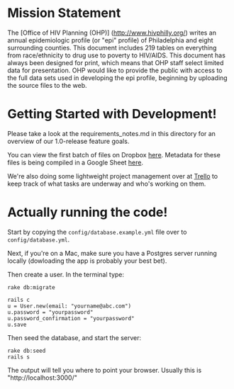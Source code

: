 Mission Statement
=============
The [Office of HIV Planning (OHP)] (http://www.hivphilly.org/) writes an annual epidemiologic profile (or "epi" profile) of Philadelphia and eight surrounding counties.  This document includes 219 tables on everything from race/ethnicity to drug use to poverty to HIV/AIDS.  This document has always been designed for print, which means that OHP staff select limited data for presentation.  OHP would like to provide the public with access to the full data sets used in developing the epi profile, beginning by uploading the source files to the web.

Getting Started with Development!
======

Please take a look at the requirements_notes.md in this directory for an overview of our 1.0-release feature goals.

You can view the first batch of files on Dropbox [here](http://bit.ly/1KzEXOs). Metadata for these files is being compiled in a Google Sheet [here](https://docs.google.com/spreadsheets/d/1Npc4yPKKp8UGPvtqGuFqbpsZq5eMMKH2zyyceeKO2wA/edit?usp=sharing).

We're also doing some lightweight project management over at [Trello](https://trello.com/b/3MAHwl26/project-management) to keep track of what tasks are underway and who's working on them.


Actually running the code!
=======

Start by copying the `config/database.example.yml` file over to `config/database.yml`.

Next, if you're on a Mac, make sure you have a Postgres server running locally (dowloading the app is probably your best bet).

Then create a user. In the terminal type:

```
rake db:migrate

rails c
u = User.new(email: "yourname@abc.com")
u.password = "yourpassword"
u.password_confirmation = "yourpassword"
u.save
```

Then seed the database, and start the server:

```
rake db:seed
rails s
```

The output will tell you where to point your browser. Usually this is "http://localhost:3000/"
